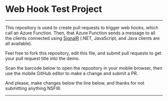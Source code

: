 # Web Hook Test Project
---

This repository is used to create pull requests to trigger web hooks, which call an Azure Function. Then, that Azure Function sends a message to all the clients connected using [SignalR](https://github.com/aspnet/signalr) (.NET, JavaScript, and Java clients are all available). 

Feel free to fork this repository, edit this file, and submit pull requests to get your pull request title into the demo. 

Scan the barcode below to open the repository in your mobile browser, then use the mobile GitHub editor to make a change and submit a PR. 

And please, make changes below the line below, and thanks for not submitting anything NSFW. 

--- 
